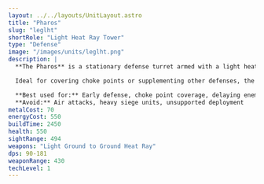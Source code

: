 ```yaml
---
layout: ../../layouts/UnitLayout.astro
title: "Pharos"
slug: "leglht"
shortRole: "Light Heat Ray Tower"
type: "Defense"
image: "/images/units/leglht.png"
description: |
  **The Pharos** is a stationary defense turret armed with a light heat ray, designed to deter early-game ground assaults with consistent mid-range firepower. Though it lacks the durability or damage output of heavier emplacements, its low cost and fast build time make it an efficient frontline deterrent.

  Ideal for covering choke points or supplementing other defenses, the Pharos excels at thinning out lighter enemy units before they can close the gap. However, it struggles against air threats or concentrated fire, so pairing it with AA or heavier turrets is advised.

  **Best used for:** Early defense, choke point coverage, delaying enemy advances  
  **Avoid:** Air attacks, heavy siege units, unsupported deployment
metalCost: 70
energyCost: 550
buildTime: 2450
health: 550
sightRange: 494
weapons: "Light Ground to Ground Heat Ray"
dps: 90-181
weaponRange: 430
techLevel: 1
---
```

